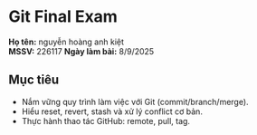# Git Final Exam

**Họ tên:** nguyễn hoàng anh kiệt  
**MSSV:** 226117
**Ngày làm bài:** 8/9/2025

## Mục tiêu
- Nắm vững quy trình làm việc với Git (commit/branch/merge).
- Hiểu reset, revert, stash và xử lý conflict cơ bản.
- Thực hành thao tác GitHub: remote, pull, tag. 
